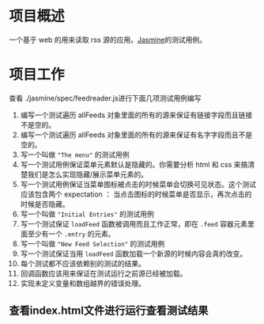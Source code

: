 
# 项目概述

一个基于 web 的用来读取 rss 源的应用。[Jasmine](http://jasmine.github.io)的测试用例。


# 项目工作

查看 ./jasmine/spec/feedreader.js进行下面几项测试用例编写


1. 编写一个测试遍历 allFeeds 对象里面的所有的源来保证有链接字段而且链接不是空的。
2. 编写一个测试遍历 allFeeds 对象里面的所有的源来保证有名字字段而且不是空的。
3. 写一个叫做 `"The menu"` 的测试用例
4. 写一个测试用例保证菜单元素默认是隐藏的。你需要分析 html 和 css 来搞清楚我们是怎么实现隐藏/展示菜单元素的。
5. 写一个测试用例保证当菜单图标被点击的时候菜单会切换可见状态。这个测试应该包含两个 expectation ： 当点击图标的时候菜单是否显示，再次点击的时候是否隐藏。
6. 写一个叫做 `"Initial Entries"` 的测试用例
7. 写一个测试保证 `loadFeed` 函数被调用而且工作正常，即在 `.feed` 容器元素里面至少有一个 `.entry` 的元素。
8. 写一个叫做 `"New Feed Selection"` 的测试用例
9. 写一个测试保证当用 `loadFeed` 函数加载一个新源的时候内容会真的改变。
10. 每个测试都不应该依赖别的测试的结果。
11. 回调函数应该用来保证在测试运行之前源已经被加载。
12. 实现未定义变量和数组越界的错误处理。

## 查看index.html文件进行运行查看测试结果

